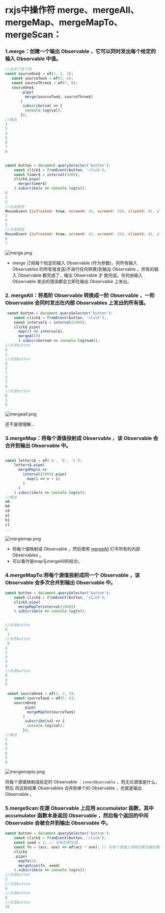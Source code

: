 # rxjs中操作符 merge、mergeAll、mergeMap、mergeMapTo、mergeScan：

### 1.merge：创建一个输出 Observable ，它可以同时发出每个给定的输入 Observable 中值。



```javascript
//合并了各个流
const sourceOne$ = of(1, 2, 3);
   const sourceTwo$ = of(5, 6);
   const sourceThree$ = of(7, 8);
   sourceOne$
       .pipe(
         merge(sourceTwo$, sourceThree$)
       )
       .subscribe(val => {
         console.log(val);
       });
//输出
1
2
3
5
6
7
8
 
 
const button = document.querySelector('button');
    const click$ = fromEvent(button, 'click');
    const timer$ = interval(1000);
    click$.pipe(
      merge(timer$)
    ).subscribe(x => console.log(x));
0
1
2
//点击按钮
MouseEvent {isTrusted: true, screenX: 41, screenY: 254, clientX: 41, clientY: 143, …}
3
4
5
//点击按钮
MouseEvent {isTrusted: true, screenX: 41, screenY: 254, clientX: 41, clientY: 143, …}
6
7
```

![merge.png](https://upload-images.jianshu.io/upload_images/12442612-becd8a09ac5f5be6.png?imageMogr2/auto-orient/strip%7CimageView2/2/w/1240)

- merge 订阅每个给定的输入 Observable (作为参数)，将所有输入 Observables 的所有值发送(不进行任何转换)到输出 Observable 。所有的输入 Observable 都完成了，输出 Observable 才 能完成。任何由输入 Observable 发出的错误都会立即在输出 Observalbe 上发出。



### 2. mergeAll：将高阶 Observable 转换成一阶 Observable ，一阶 Observable 会同时发出在内部 Observables 上发出的所有值。



```javascript
 const button = document.querySelector('button');
    const click$ = fromEvent(button, 'click');
    const interval$ = interval(1000);
    click$.pipe(
      map(() => interval$),
      mergeAll()
      ).subscribe(num => console.log(num));
//点击button
0
1
//点击button
0
2
1
3
2
4
//点击button
0
3
5
```

![mergeall.png](https://upload-images.jianshu.io/upload_images/12442612-e14d71034b694045.png?imageMogr2/auto-orient/strip%7CimageView2/2/w/1240)

还不是很理解...

### 3.mergeMap：将每个源值投射成 Observable ，该 Observable 会合并到输出 Observable 中。

```javascript

const letters$ = of('a', 'b', 'c');
    letters$.pipe(
      mergeMap(x =>
        interval(1000).pipe(
          map(i => x + i)
        )
      )
    ).subscribe(x => console.log(x));
//输出
a0
b0
c0
a1
b1
c1
...
```

![mergemap.png](https://upload-images.jianshu.io/upload_images/12442612-9ec1b7088735d335.png?imageMogr2/auto-orient/strip%7CimageView2/2/w/1240)

- 将每个值映射成 Observable ，然后使用 [mergeAll](https://cn.rx.js.org/class/es6/Observable.js~Observable.html#instance-method-mergeAll) 打平所有的内部 Observables 。
- 可以看作是map与mergeAll的结合。



### 4.mergeMapTo:将每个源值投射成同一个 Observable ，该 Observable 会多次合并到输出 Observable 中。

```javascript
const button = document.querySelector('button');
    const click$ = fromEvent(button, 'click');
    click$.pipe(
      mergeMapTo(interval(1000))
    ).subscribe(x => console.log(x));
 
 
//点击button
0
 1
//点击button
 0
2
1
3
2
4
//点击button
0
3
5
 
 const sourceOne$ = of(1, 2, 3);
    const sourceTwo$ = of(5, 6);
    sourceOne$
        .pipe(
          mergeMapTo(sourceTwo$)
        )
        .subscribe(val => {
          console.log(val);
        });
//输出
5
6
5
6
5
6

```

![mergemapto.png](https://upload-images.jianshu.io/upload_images/12442612-955e8052d3802ac2.png?imageMogr2/auto-orient/strip%7CimageView2/2/w/1240)

将每个源值映射成给定的 Observable ：`innerObservable` ，而无论源值是什么，然后 将这些结果 Observables 合并到单个的 Observable ，也就是输出 Observable 。



### 5.mergeScan:在源 Observable 上应用 accumulator 函数，其中 accumulator 函数本身返回 Observable ，然后每个返回的中间 Observable 会被合并到输出 Observable 中。

```javascript
const button = document.querySelector('button');
    const click$ = fromEvent(button, 'click');
    const seed = 1; // 初始的累加值。
    const fn = (acc, one) => of(acc * one); // 在每个源值上调用的累加器函数。
    click$
    .pipe(
      mapTo(2),
      mergeScan(fn, seed)
    ).subscribe(x => console.log(x));
//点击button
2
//点击button
4
//点击button
8
//点击button
16
```

